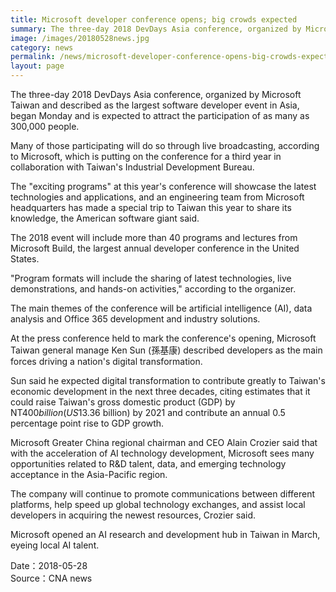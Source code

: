 ```yaml
---
title: Microsoft developer conference opens; big crowds expected
summary: The three-day 2018 DevDays Asia conference, organized by Microsoft Taiwan and described as the largest software developer event in Asia
image: /images/20180528news.jpg
category: news
permalink: /news/microsoft-developer-conference-opens-big-crowds-expected/
layout: page
---
```

The three-day 2018 DevDays Asia conference, organized by Microsoft Taiwan and described as the largest software developer event in Asia, began Monday and is expected to attract the participation of as many as 300,000 people.

Many of those participating will do so through live broadcasting, according to Microsoft, which is putting on the conference for a third year in collaboration with Taiwan's Industrial Development Bureau.

The "exciting programs" at this year's conference will showcase the latest technologies and applications, and an engineering team from Microsoft headquarters has made a special trip to Taiwan this year to share its knowledge, the American software giant said.

The 2018 event will include more than 40 programs and lectures from Microsoft Build, the largest annual developer conference in the United States.

"Program formats will include the sharing of latest technologies, live demonstrations, and hands-on activities," according to the organizer.

The main themes of the conference will be artificial intelligence (AI), data analysis and Office 365 development and industry solutions.

At the press conference held to mark the conference's opening, Microsoft Taiwan general manage Ken Sun (孫基康) described developers as the main forces driving a nation's digital transformation.

Sun said he expected digital transformation to contribute greatly to Taiwan's economic development in the next three decades, citing estimates that it could raise Taiwan's gross domestic product (GDP) by NT$400 billion (US$13.36 billion) by 2021 and contribute an annual 0.5 percentage point rise to GDP growth.

Microsoft Greater China regional chairman and CEO Alain Crozier said that with the acceleration of AI technology development, Microsoft sees many opportunities related to R&D talent, data, and emerging technology acceptance in the Asia-Pacific region.

The company will continue to promote communications between different platforms, help speed up global technology exchanges, and assist local developers in acquiring the newest resources, Crozier said.

Microsoft opened an AI research and development hub in Taiwan in March, eyeing local AI talent. 

Date：2018-05-28
<br/>
Source：CNA news

